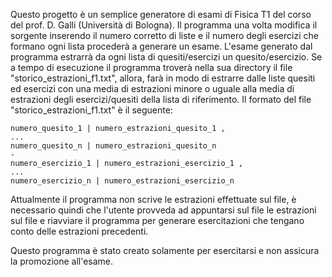 
Questo progetto è un semplice generatore di esami di Fisica T1 del corso del prof. D. Galli (Università di Bologna).
Il programma una volta modifica il sorgente inserendo il numero corretto di liste e il numero degli esercizi che formano ogni lista procederà a generare un esame.
L'esame generato dal programma estrarrà da ogni lista di quesiti/esercizi un quesito/esercizio.
Se a tempo di esecuzione il programma troverà nella sua directory il file "storico_estrazioni_f1.txt", allora, farà in modo di estrarre dalle liste quesiti ed esercizi con una media di estrazioni minore o uguale alla media di estrazioni degli esercizi/quesiti della lista di riferimento.
Il formato del file "storico_estrazioni_f1.txt" è il seguente:
```
numero_quesito_1 | numero_estrazioni_quesito_1 ,
...
numero_quesito_n | numero_estrazioni_quesito_n 
-
numero_esercizio_1 | numero_estrazioni_esercizio_1 ,
...
numero_esercizio_n | numero_estrazioni_esercizio_n 
```
Attualmente il programma non scrive le estrazioni effettuate sul file, è necessario quindi che l'utente provveda ad appuntarsi sul file le estrazioni sul file e riavviare il programma per generare esercitazioni che tengano conto delle estrazioni precedenti.

Questo programma è stato creato solamente per esercitarsi e non assicura la promozione all'esame.
